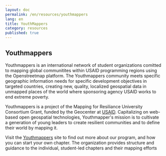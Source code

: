```yaml
---
layout: doc
permalink: /en/resources/youthmappers
lang: en
title: YouthMappers
category: resources
published: true
---
```

## Youthmappers
Youthmappers is an international network of student organizations comitted to mapping global communitites within USAID programming regions using the Openstreetmap platform. The Youthmappers community meets specific geographic information needs for specific development objectives in targeted countries, creating new, quality, localized geospatial data in unmapped places of the world where sponsoring agency USAID works to end extreme poverty.

Youthmappers is a project of the Mapping for Resiliance University Consortium Grant, funded by the Geocenter at [USAID](https://www.usaid.gov/). 
Capitalizing on web-based open geospatial technologies, Youthmapper's mission is to cultivate a generation of young leaders to create resilient communities and to define their world by mapping it.


Visit the [Youthmappers](http://www.youthmappers.org/) site to find out more about our program, and how you can start your own chapter. The organization provides structure and guidance to the individual, student-led chapters and their mapping efforts


